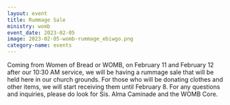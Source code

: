 ```yaml
---
layout: event
title: Rummage Sale
ministry: womb
event_date: 2023-02-05
image: 2023-02-05-womb-rummage_ebiwgo.png
category-name: events
---
```


Coming from Women of Bread or WOMB, on February 11 and February 12 after our 10:30 AM service, we will be having a rummage sale that will be held here in our church grounds. For those who will be donating clothes and other items, we will start receiving them until February 8.
For any questions and inquiries, please do look for Sis. Alma Caminade and the WOMB Core.
 